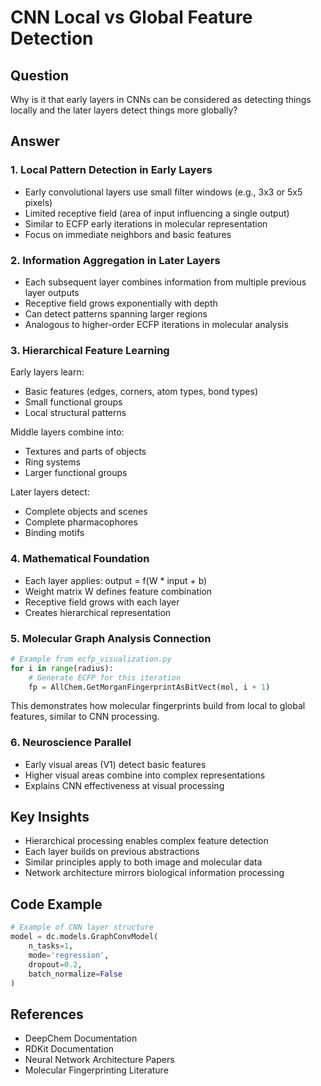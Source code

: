 # CNN Local vs Global Feature Detection

## Question
Why is it that early layers in CNNs can be considered as detecting things locally and the later layers detect things more globally?

## Answer

### 1. Local Pattern Detection in Early Layers
- Early convolutional layers use small filter windows (e.g., 3x3 or 5x5 pixels)
- Limited receptive field (area of input influencing a single output)
- Similar to ECFP early iterations in molecular representation
- Focus on immediate neighbors and basic features

### 2. Information Aggregation in Later Layers
- Each subsequent layer combines information from multiple previous layer outputs
- Receptive field grows exponentially with depth
- Can detect patterns spanning larger regions
- Analogous to higher-order ECFP iterations in molecular analysis

### 3. Hierarchical Feature Learning
Early layers learn:
- Basic features (edges, corners, atom types, bond types)
- Small functional groups
- Local structural patterns

Middle layers combine into:
- Textures and parts of objects
- Ring systems
- Larger functional groups

Later layers detect:
- Complete objects and scenes
- Complete pharmacophores
- Binding motifs

### 4. Mathematical Foundation
- Each layer applies: output = f(W * input + b)
- Weight matrix W defines feature combination
- Receptive field grows with each layer
- Creates hierarchical representation

### 5. Molecular Graph Analysis Connection
```python
# Example from ecfp_visualization.py
for i in range(radius):
    # Generate ECFP for this iteration
    fp = AllChem.GetMorganFingerprintAsBitVect(mol, i + 1)
```
This demonstrates how molecular fingerprints build from local to global features, similar to CNN processing.

### 6. Neuroscience Parallel
- Early visual areas (V1) detect basic features
- Higher visual areas combine into complex representations
- Explains CNN effectiveness at visual processing

## Key Insights
- Hierarchical processing enables complex feature detection
- Each layer builds on previous abstractions
- Similar principles apply to both image and molecular data
- Network architecture mirrors biological information processing

## Code Example
```python
# Example of CNN layer structure
model = dc.models.GraphConvModel(
    n_tasks=1,
    mode='regression',
    dropout=0.2,
    batch_normalize=False
)
```

## References
- DeepChem Documentation
- RDKit Documentation
- Neural Network Architecture Papers
- Molecular Fingerprinting Literature 